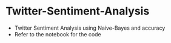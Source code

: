 # Twitter-Sentiment-Analysis
- Twitter Sentiment Analysis using Naive-Bayes and accuracy
- Refer to the notebook for the code 
